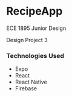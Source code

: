 # RecipeApp
ECE 1895 Junior Design

Design Project 3

### Technologies Used
- Expo
- React
- React Native
- Firebase

